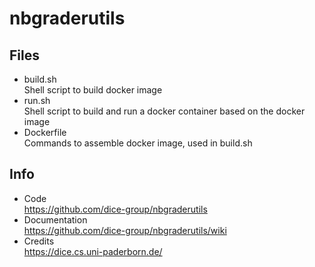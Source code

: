 # nbgraderutils

## Files
- build.sh  
  Shell script to build docker image
- run.sh  
  Shell script to build and run a docker container based on the docker image
- Dockerfile  
  Commands to assemble docker image, used in build.sh
  
## Info

- Code  
  https://github.com/dice-group/nbgraderutils
- Documentation  
  https://github.com/dice-group/nbgraderutils/wiki
-  Credits  
  https://dice.cs.uni-paderborn.de/